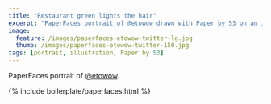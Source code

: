 ```yaml
---
title: "Restaurant green lights the hair"
excerpt: "PaperFaces portrait of @etowow drawn with Paper by 53 on an iPad."
image: 
  feature: /images/paperfaces-etowow-twitter-lg.jpg
  thumb: /images/paperfaces-etowow-twitter-150.jpg
tags: [portrait, illustration, Paper by 53]
---
```


PaperFaces portrait of [@etowow](http://twitter.com/etowow).

{% include boilerplate/paperfaces.html %}